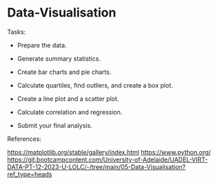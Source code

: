 # Data-Visualisation

Tasks:

 - Prepare the data.

 - Generate summary statistics.

 - Create bar charts and pie charts.

 - Calculate quartiles, find outliers, and create a box plot.

 - Create a line plot and a scatter plot.

 - Calculate correlation and regression.

 - Submit your final analysis.

References:

https://matplotlib.org/stable/gallery/index.html
https://www.python.org/
https://git.bootcampcontent.com/University-of-Adelaide/UADEL-VIRT-DATA-PT-12-2023-U-LOLC/-/tree/main/05-Data-Visualisation?ref_type=heads
